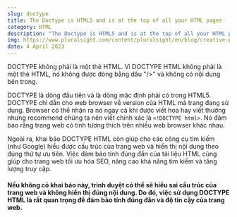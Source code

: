 ```yaml
---
slug: doctype
title: The Doctype is HTML5 and is at the top of all your HTML pages
category: HTML
description: "The Doctype is HTML5 and is at the top of all your HTML pages"
img: https://www.pluralsight.com/content/pluralsight/en/blog/creative-professional/wha/whats-stuff-top-html5-document/_jcr_content/main/hero_blog_block/image-res.img.jpg/1527709379553.jpg
date: 4 April 2023
---
```

DOCTYPE không phải là một thẻ HTML. Vì DOCTYPE HTML không phải là một thẻ HTML, nó không được đóng bằng dấu "/>" và không có nội dung bên trong.

DOCTYPE là dòng đầu tiên và là dòng mặc định phải có trong HTML5. DOCTYPE chỉ dẫn cho web browser về version của HTML mà trang đang sử dụng. Browser có thể nhận ra nó ngay cả khi được viết hoa hay viết thường nhưng recommend chúng ta nên viết chính xác là `<!DOCTYPE html>`. Nó đảm bảo rằng trang web có tính tương thích trên nhiều web browser khác nhau.

Ngoài ra, khai báo DOCTYPE HTML còn giúp cho các công cụ tìm kiếm (như Google) hiểu được cấu trúc của trang web và hiển thị nội dung theo đúng thứ tự ưu tiên. Việc đảm bảo tính đúng đắn của tài liệu HTML cũng giúp cho trang web tối ưu hóa SEO, nâng cao khả năng tìm kiếm và tăng lượng truy cập.

#### Nếu không có khai báo này, trình duyệt có thể sẽ hiểu sai cấu trúc của trang web và không hiển thị đúng nội dung. Do đó, việc sử dụng DOCTYPE HTML là rất quan trọng để đảm bảo tính đúng đắn và độ tin cậy của trang web.
